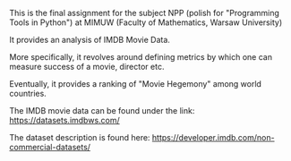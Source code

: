 This is the final assignment for the subject NPP (polish for "Programming Tools in Python") at MIMUW (Faculty of Mathematics, Warsaw University)

It provides an analysis of IMDB Movie Data.

More specifically, it revolves around defining metrics by which one can measure success of a movie, director etc.

Eventually, it provides a ranking of "Movie Hegemony" among world countries.

The IMDB movie data can be found under the link:
https://datasets.imdbws.com/

The dataset description is found here:
https://developer.imdb.com/non-commercial-datasets/

